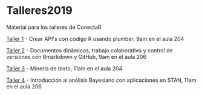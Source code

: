 # Talleres2019

Material para los talleres de ConectaR

[Taller 1](https://github.com/FvD/conectar2019_plumber) - Crear API's con código R usando plumber, 9am en el aula 204

[Taller 2](https://github.com/ConectaR2019/Talleres2019/blob/master/Reproducible.md) - Documentos dinámicos, trabajo colaborativo y control de versiones con Rmarkdown y GitHub, 9am en el aula 206

[Taller 3](https://github.com/rivaquiroga/taller-analisis-textos-contectaR) - Minería de texto, 11am en el aula 204

[Taller 4](https://github.com/nachalca/conectar_introBayes) - Introducción al análisis Bayesiano con aplicaciones en STAN, 11am en el aula 206


